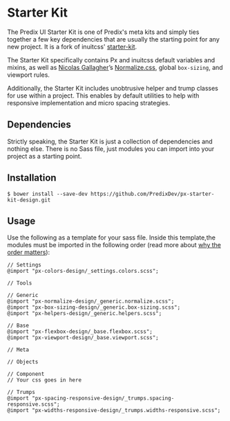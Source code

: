 # Starter Kit

The Predix UI Starter Kit is one of Predix's meta kits and simply ties together a few key dependencies that are usually the starting point for any new project. It is a fork of inuitcss' [starter-kit](https://github.com/inuitcss/starter-kit).

The Starter Kit specifically contains Px and inuitcss default variables and mixins, as well as [Nicolas Gallagher](https://twitter.com/necolas)’s [Normalize.css](https://github.com/necolas/normalize.css), global `box-sizing`, and viewport rules.

Additionally, the Starter Kit includes unobtrusive helper and trump classes for use within a project. This enables by default utilities to help with responsive implementation and micro spacing strategies.

## Dependencies

Strictly speaking, the Starter Kit is just a collection of dependencies and nothing else. There is no Sass file, just modules you can import into your project as a starting point.

## Installation

    $ bower install --save-dev https://github.com/PredixDev/px-starter-kit-design.git

## Usage

Use the following as a template for your sass file. Inside this template,the modules must be imported in the following order (read more about [why the order matters](https://github.com/PredixDev/px-getting-started#import-order)):

    // Settings
    @import "px-colors-design/_settings.colors.scss";

    // Tools

    // Generic
    @import "px-normalize-design/_generic.normalize.scss";
    @import "px-box-sizing-design/_generic.box-sizing.scss";
    @import "px-helpers-design/_generic.helpers.scss";

    // Base
    @import "px-flexbox-design/_base.flexbox.scss";
    @import "px-viewport-design/_base.viewport.scss";

    // Meta

    // Objects

    // Component
    // Your css goes in here

    // Trumps
    @import "px-spacing-responsive-design/_trumps.spacing-responsive.scss";
    @import "px-widths-responsive-design/_trumps.widths-responsive.scss";
